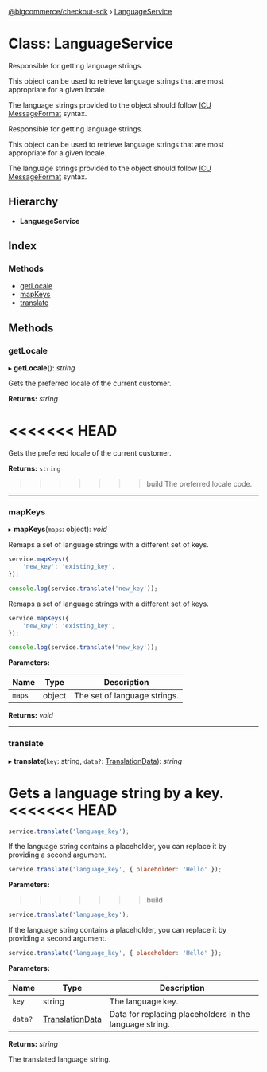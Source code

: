 [@bigcommerce/checkout-sdk](../README.md) › [LanguageService](languageservice.md)

# Class: LanguageService

Responsible for getting language strings.

This object can be used to retrieve language strings that are most
appropriate for a given locale.

The language strings provided to the object should follow [ICU
MessageFormat](http://userguide.icu-project.org/formatparse/messages) syntax.

Responsible for getting language strings.

This object can be used to retrieve language strings that are most appropriate for a given locale.

The language strings provided to the object should follow [ICU MessageFormat](http://userguide.icu-project.org/formatparse/messages) syntax.

## Hierarchy

* **LanguageService**

## Index

### Methods

* [getLocale](languageservice.md#getlocale)
* [mapKeys](languageservice.md#mapkeys)
* [translate](languageservice.md#translate)

## Methods

###  getLocale

▸ **getLocale**(): *string*

Gets the preferred locale of the current customer.

**Returns:** *string*

<<<<<<< HEAD
=======
Gets the preferred locale of the current customer.

**Returns:** `string`
>>>>>>> build
The preferred locale code.

___

###  mapKeys

▸ **mapKeys**(`maps`: object): *void*

Remaps a set of language strings with a different set of keys.

```js
service.mapKeys({
    'new_key': 'existing_key',
});

console.log(service.translate('new_key'));
```

Remaps a set of language strings with a different set of keys.

```js
service.mapKeys({
    'new_key': 'existing_key',
});

console.log(service.translate('new_key'));
```

**Parameters:**

Name | Type | Description |
------ | ------ | ------ |
`maps` | object | The set of language strings.  |

**Returns:** *void*

___

###  translate

▸ **translate**(`key`: string, `data?`: [TranslationData](../interfaces/translationdata.md)): *string*

Gets a language string by a key.
<<<<<<< HEAD
=======

```js
service.translate('language_key');
```

If the language string contains a placeholder, you can replace it by providing a second argument.

```js
service.translate('language_key', { placeholder: 'Hello' });
```

**Parameters:**
>>>>>>> build

```js
service.translate('language_key');
```

If the language string contains a placeholder, you can replace it by
providing a second argument.

```js
service.translate('language_key', { placeholder: 'Hello' });
```

**Parameters:**

Name | Type | Description |
------ | ------ | ------ |
`key` | string | The language key. |
`data?` | [TranslationData](../interfaces/translationdata.md) | Data for replacing placeholders in the language string. |

**Returns:** *string*

The translated language string.
